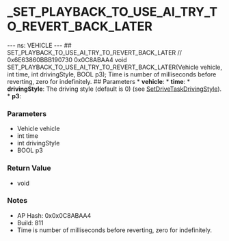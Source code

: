 # _SET_PLAYBACK_TO_USE_AI_TRY_TO_REVERT_BACK_LATER

--- ns: VEHICLE --- ## SET_PLAYBACK_TO_USE_AI_TRY_TO_REVERT_BACK_LATER  // 0x6E63860BBB190730 0x0C8ABAA4 void SET_PLAYBACK_TO_USE_AI_TRY_TO_REVERT_BACK_LATER(Vehicle vehicle, int time, int drivingStyle, BOOL p3);  Time is number of milliseconds before reverting, zero for indefinitely.  ## Parameters * **vehicle**: * **time**: * **drivingStyle**: The driving style (default is 0) (see [SetDriveTaskDrivingStyle](#_0xDACE1BE37D88AF67)). * **p3**:

### Parameters
* Vehicle vehicle
* int time
* int drivingStyle
* BOOL p3

### Return Value
* void

### Notes
* AP Hash: 0x0x0C8ABAA4
* Build: 811
* Time is number of milliseconds before reverting, zero for indefinitely.

